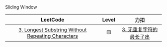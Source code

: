 Sliding Window

|                                                              LeetCode                                                              | Level |                                              力扣                                               |
|:----------------------------------------------------------------------------------------------------------------------------------:|:-----:|:---------------------------------------------------------------------------------------------:|
| [3. Longest Substring Without Repeating Characters](https://leetcode.com/problems/longest-substring-without-repeating-characters/) |  ️🟨  | [3. 无重复字符的最长子串](https://leetcode.cn/problems/longest-substring-without-repeating-characters/) |
